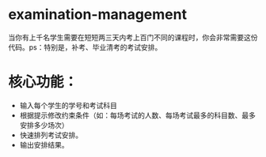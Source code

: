 # examination-management
当你有上千名学生需要在短短两三天内考上百门不同的课程时，你会非常需要这份代码。ps：特别是，补考、毕业清考的考试安排。

# 核心功能：
* 输入每个学生的学号和考试科目
* 根据提示修改约束条件（如：每场考试的人数、每场考试最多的科目数、最多安排多少场次）
* 快速排列考试安排。
* 输出安排结果。

